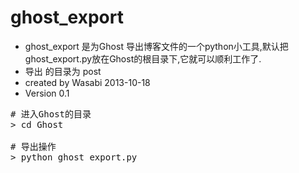 ghost_export
==========

* ghost_export 是为Ghost 导出博客文件的一个python小工具,默认把ghost_export.py放在Ghost的根目录下,它就可以顺利工作了. 
* 导出 的目录为 post
* created by Wasabi 2013-10-18
* Version 0.1

<pre>
# 进入Ghost的目录
> cd Ghost

# 导出操作
> python ghost_export.py
</pre>
